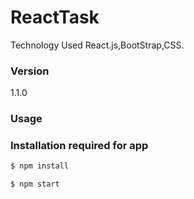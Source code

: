 # ReactTask

Technology Used React.js,BootStrap,CSS.  

### Version
1.1.0

### Usage
 
### Installation required for app
```sh
$ npm install
```
 
```sh
$ npm start
```

